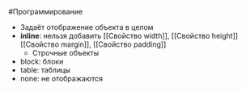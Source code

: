 #Программирование 
- Задаёт отображение объекта в целом 
- **inline**: нельзя добавить [[Свойство width]], [[Свойство height]] [[Свойство margin]], [[Свойство padding]]
	- Строчные объекты
- block: блоки 
- table: таблицы 
- none: не отображаются 